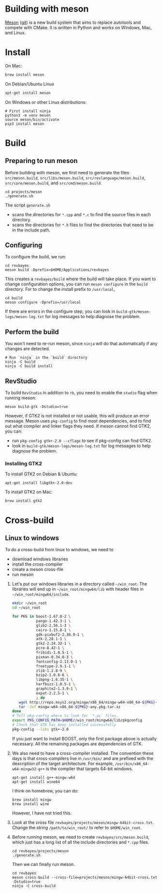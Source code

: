 # Building with meson

[Meson](https://mesonbuild.com/) ([git](https://github.com/mesonbuild/meson)) is a new build system that aims to replace autotools and compete with CMake.  It is written in Python and works on Windows, Mac, and Linux.

# Install

On Mac:
``` sh
brew install meson
```

On Debian/Ubuntu Linux
``` sh
apt-get install meson
```

On Windows or other Linux distributions:

```
# First install ninja
python3 -m venv meson
source meson/bin/activate
pip3 install meson
```

# Build

## Preparing to run meson
Before building with meson, we first need to generate the files `src/meson.build`, `src/libs/meson.build`,
`src/revlanguage/meson.build`, `src/core/meson.build`, and `src/cmd/meson.build`.
```
cd projects/meson
./generate.sh
```
The script `generate.sh`
* scans the directories for `*.cpp` and `*.c` to find the source files in each directory.
* scans the directories for `*.h` files to find the directories that need to be in the include path.

## Configuring

To configure the build, we run:
```
cd revbayes
meson build -Dprefix=$HOME/Applications/revbayes
```
This creates a `revbayes/build` where the build will take place.  If you want to change configuration options, you can run `meson configure` in the `build` directory.  For to change the install prefix to `/usr/local`,
```
cd build
meson configure -Dprefix=/usr/local
```
If there are errors in the configure step, you can look in `build-gtk/meson-logs/meson-log.txt` for log messages to help diagnose the problem.

## Perform the build
You won't need to re-run meson, since `ninja` will do that automatically if any changes are detected.
```
# Run `ninja` in the `build` directory
ninja -C build
ninja -C build install
```

## RevStudio

To build `RevStudio` in addition to `rb`, you need to enable the `studio` flag when running meson:
```
meson build-gtk -Dstudio=true
```
However, if GTK2 is not installed or not usable, this will produce an error message.
Meson uses `pkg-config` to find most dependencies, and to find out what compiler and linker flags they need.
If meson cannot find GTK2, you can:
* run `pkg-config gtk+-2.0 --cflags` to see if pkg-config can find GTK2.
* look in `build-gtk/meson-logs/meson-log.txt` for log messages to help diagnose the problem.

### Installing GTK2
To install GTK2 on Debian & Ubuntu:
```
apt-get install libgtk+-2.0-dev
```

To install GTK2 on Mac:
```
brew install gtk2
```

# Cross-build

## Linux to windows

To do a cross-build from linux to windows, we need to
* download windows libraries
* install the cross-compiler
* create a meson cross-file
* run meson

1. Let's put our windows libraries in a directory called `~/win_root`.  The libraries will end up in `~/win_root/mingw64/lib` with header files in `~/win_root/mingw64/include`.

   ``` sh
   mkdir ~/win_root
   cd ~/win_root

   for PKG in boost-1.67.0-2 \
              pango-1.42.3-1 \
              glib2-2.56.1-3 \
              cairo-1.15.8-1 \
              gdk-pixbuf2-2.36.9-1 \
              atk-2.28.1-1 \
              gtk2-2.24.32-1 \
              pcre-8.42-1 \
              fribidi-1.0.5-1 \
              pixman-0.34.0-3 \
              fontconfig-2.13.0-1 \
              freetype-2.9.1-1 \
              zlib-1.2.8-9 \
              bzip2-1.0.6-6 \
              libpng-1.6.35-1 \
              harfbuzz-1.8.5-1 \
              graphite2-1.3.9-1 \
              expat-2.2.5-1 \
              ; do
      wget http://repo.msys2.org/mingw/x86_64/mingw-w64-x86_64-${PKG}-any.pkg.tar.xz
      tar -Jxf mingw-w64-x86_64-${PKG}-any.pkg.tar.xz
   done
   # Tell pkg-config where to look for `*.pc` files.
   export PKG_CONFIG_PATH=$HOME//win_root/mingw64/lib/pkgconfig 
   # Check that GTK has been installed successfully
   pkg-config --libs gtk+-2.0
   ```

   If you just want to install BOOST, only the first package above is actually necessary.  All the remaining packages are dependencies of GTK.

2. We also need to have a cross-compiler installed.  The convention these days is that cross-compilers live in `/usr/bin/` and are prefixed with the description of the target architecture.  For example, `/usr/bin/x86_64-w64-mingw32-g++` is the compiler that targets 64-bit windows.

   ```
   apt-get install g++-mingw-w64
   apt-get install wine64
   ```

   I think on homebrew, you can do:
   ```
   brew install mingw
   brew install wine
   ```
   However, I have not tried this.

3. Look at the cross file `revbayes/projects/meson/mingw-64bit-cross.txt`. Change the string `/path/to/win_root/` to refer to `$HOME/win_root`.


4. Before running meson, we need to create `revbayes/src/meson.build`, which just has a long list of all the include directories and `*.cpp` files.
   ```
   cd revbayes/projects/meson
   ./generate.sh
   ```

   Then we can finally run meson.
   ```
   cd revbayes
   meson cross-build --cross-file=projects/meson/mingw-64bit-cross.txt -Dstudio=true
   ninja -C cross-build
   ```
